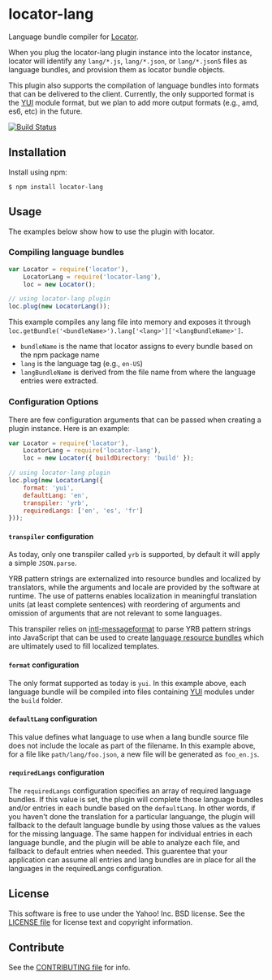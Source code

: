 locator-lang
============

Language bundle compiler for [Locator][].

When you plug the locator-lang plugin instance into the locator instance,
locator will identify any `lang/*.js`, `lang/*.json`, or `lang/*.json5` files
as language bundles, and provision them as locator bundle objects.

This plugin also supports the compilation of language bundles into formats that
can be delivered to the client. Currently, the only supported format is the
[YUI][] module format, but we plan to add more output formats (e.g., amd, es6,
etc) in the future.

[![Build Status](https://travis-ci.org/yahoo/locator-lang.png?branch=master)](https://travis-ci.org/yahoo/locator-lang)

[Locator]: https://github.com/yahoo/locator
[YUI]: https://github.com/yui/yui3


Installation
------------

Install using npm:

```shell
$ npm install locator-lang
```


Usage
-----

The examples below show how to use the plugin with locator.

### Compiling language bundles

```javascript
var Locator = require('locator'),
    LocatorLang = require('locator-lang'),
    loc = new Locator();

// using locator-lang plugin
loc.plug(new LocatorLang());
```

This example compiles any lang file into memory and exposes it through
`loc.getBundle('<bundleName>').lang['<lang>']['<langBundleName>']`.

- `bundleName` is the name that locator assigns to every bundle based on the
  npm package name
- `lang` is the language tag (e.g., `en-US`)
- `langBundleName` is derived from the file name from where the language
  entries were extracted.

### Configuration Options

There are few configuration arguments that can be passed when creating a plugin instance. Here is an example:

```javascript
var Locator = require('locator'),
    LocatorLang = require('locator-lang'),
    loc = new Locator({ buildDirectory: 'build' });

// using locator-lang plugin
loc.plug(new LocatorLang({
	format: 'yui',
	defaultLang: 'en',
    transpiler: 'yrb',
    requiredLangs: ['en', 'es', 'fr']
}));
```

#### `transpiler` configuration

As today, only one transpiler called `yrb` is supported, by default it will apply
a simple `JSON.parse`.

YRB pattern strings are externalized into resource bundles and localized by
translators, while the arguments and locale are provided by the software at
runtime. The use of patterns enables localization in meaningful translation
units (at least complete sentences) with reordering of arguments and omission
of arguments that are not relevant to some languages.

This transpiler relies on [intl-messageformat][] to parse YRB pattern strings
into JavaScript that can be used to create [language resource bundles][] which
are ultimately used to fill localized templates.

[intl-messageformat]: http://github.com/yahoo/intl-messageformat
[language resource bundles]: http://yuilibrary.com/yui/docs/intl/index.html#yrb

#### `format` configuration

The only format supported as today is `yui`. In this example above, each language bundle will be compiled into files containing [YUI][] modules under the `build` folder.

#### `defaultLang` configuration

This value defines what language to use when a lang bundle source file does not
include the locale as part of the filename. In this example above, for a file like
`path/lang/foo.json`, a new file will be generated as `foo_en.js`.

#### `requiredLangs` configuration

The `requiredLangs` configuration specifies an array of required language bundles. If this value is set, the plugin will complete those language bundles and/or entries in each bundle based on the `defaultLang`. In other words, if you haven't done the translation for a particular languange, the plugin will fallback to the default language bundle by using those values as the values for the missing language. The same happen for individual entries in each language bundle, and the plugin will be able to analyze each file, and fallback to default entries when needed. This guarentee that your application can assume all entries and lang bundles are in place for all the languages in the requiredLangs configuration.

License
-------

This software is free to use under the Yahoo! Inc. BSD license.
See the [LICENSE file][] for license text and copyright information.

[LICENSE file]: https://github.com/yahoo/locator-lang/blob/master/LICENSE


Contribute
----------

See the [CONTRIBUTING file][] for info.

[CONTRIBUTING file]: https://github.com/yahoo/locator-lang/blob/master/CONTRIBUTING.md
